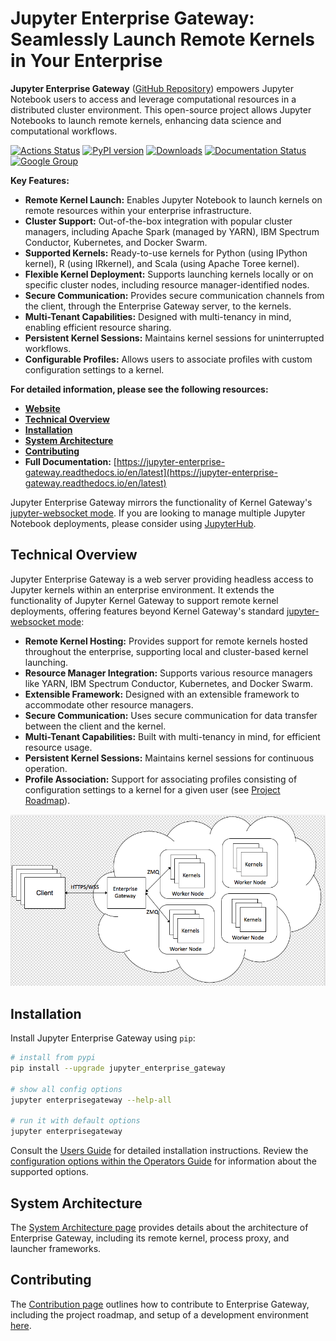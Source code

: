 # Jupyter Enterprise Gateway: Seamlessly Launch Remote Kernels in Your Enterprise

**Jupyter Enterprise Gateway** ([GitHub Repository](https://github.com/jupyter-server/enterprise_gateway)) empowers Jupyter Notebook users to access and leverage computational resources in a distributed cluster environment. This open-source project allows Jupyter Notebooks to launch remote kernels, enhancing data science and computational workflows.

[![Actions Status](https://github.com/jupyter-server/enterprise_gateway/workflows/Builds/badge.svg)](https://github.com/jupyter-server/enterprise_gateway/actions)
[![PyPI version](https://badge.fury.io/py/jupyter-enterprise-gateway.svg)](https://badge.fury.io/py/jupyter-enterprise-gateway)
[![Downloads](https://pepy.tech/badge/jupyter-enterprise-gateway/month)](https://pepy.tech/project/jupyter-enterprise-gateway)
[![Documentation Status](https://readthedocs.org/projects/jupyter-enterprise-gateway/badge/?version=latest)](https://jupyter-enterprise-gateway.readthedocs.io/en/latest/?badge=latest)
[![Google Group](https://img.shields.io/badge/google-group-blue.svg)](https://groups.google.com/forum/#!forum/jupyter)

**Key Features:**

*   **Remote Kernel Launch:** Enables Jupyter Notebook to launch kernels on remote resources within your enterprise infrastructure.
*   **Cluster Support:** Out-of-the-box integration with popular cluster managers, including Apache Spark (managed by YARN), IBM Spectrum Conductor, Kubernetes, and Docker Swarm.
*   **Supported Kernels:** Ready-to-use kernels for Python (using IPython kernel), R (using IRkernel), and Scala (using Apache Toree kernel).
*   **Flexible Kernel Deployment:** Supports launching kernels locally or on specific cluster nodes, including resource manager-identified nodes.
*   **Secure Communication:** Provides secure communication channels from the client, through the Enterprise Gateway server, to the kernels.
*   **Multi-Tenant Capabilities:** Designed with multi-tenancy in mind, enabling efficient resource sharing.
*   **Persistent Kernel Sessions:** Maintains kernel sessions for uninterrupted workflows.
*   **Configurable Profiles:** Allows users to associate profiles with custom configuration settings to a kernel.

**For detailed information, please see the following resources:**

*   **[Website](https://jupyter-enterprise-gateway.readthedocs.io/)**
*   **[Technical Overview](#technical-overview)**
*   **[Installation](#installation)**
*   **[System Architecture](#system-architecture)**
*   **[Contributing](#contributing)**
*   **Full Documentation:** [https://jupyter-enterprise-gateway.readthedocs.io/en/latest](https://jupyter-enterprise-gateway.readthedocs.io/en/latest)

Jupyter Enterprise Gateway mirrors the functionality of Kernel Gateway's [jupyter-websocket mode](https://jupyter-kernel-gateway.readthedocs.io/en/latest/websocket-mode.html).  If you are looking to manage multiple Jupyter Notebook deployments, please consider using [JupyterHub](https://github.com/jupyterhub/jupyterhub).

## Technical Overview

Jupyter Enterprise Gateway is a web server providing headless access to Jupyter kernels within an enterprise environment. It extends the functionality of Jupyter Kernel Gateway to support remote kernel deployments, offering features beyond Kernel Gateway's standard [jupyter-websocket mode](https://jupyter-kernel-gateway.readthedocs.io/en/latest/websocket-mode.html):

*   **Remote Kernel Hosting:** Provides support for remote kernels hosted throughout the enterprise, supporting local and cluster-based kernel launching.
*   **Resource Manager Integration:** Supports various resource managers like YARN, IBM Spectrum Conductor, Kubernetes, and Docker Swarm.
*   **Extensible Framework:** Designed with an extensible framework to accommodate other resource managers.
*   **Secure Communication:** Uses secure communication for data transfer between the client and the kernel.
*   **Multi-Tenant Capabilities:** Built with multi-tenancy in mind, for efficient resource usage.
*   **Persistent Kernel Sessions:** Maintains kernel sessions for continuous operation.
*   **Profile Association:** Support for associating profiles consisting of configuration settings to a kernel for a given user (see [Project Roadmap](https://jupyter-enterprise-gateway.readthedocs.io/en/latest/contributors/roadmap.html)).

![Deployment Diagram](https://github.com/jupyter-server/enterprise_gateway/blob/main/docs/source/images/deployment.png?raw=true)

## Installation

Install Jupyter Enterprise Gateway using `pip`:

```bash
# install from pypi
pip install --upgrade jupyter_enterprise_gateway

# show all config options
jupyter enterprisegateway --help-all

# run it with default options
jupyter enterprisegateway
```

Consult the [Users Guide](https://jupyter-enterprise-gateway.readthedocs.io/en/latest/users/index.html) for detailed installation instructions. Review the [configuration options within the Operators Guide](https://jupyter-enterprise-gateway.readthedocs.io/en/latest/operators/index.html#configuring-enterprise-gateway) for information about the supported options.

## System Architecture

The [System Architecture page](https://jupyter-enterprise-gateway.readthedocs.io/en/latest/contributors/system-architecture.html) provides details about the architecture of Enterprise Gateway, including its remote kernel, process proxy, and launcher frameworks.

## Contributing

The [Contribution page](https://jupyter-enterprise-gateway.readthedocs.io/en/latest/contributors/contrib.html) outlines how to contribute to Enterprise Gateway, including the project roadmap, and setup of a development environment [here](https://jupyter-enterprise-gateway.readthedocs.io/en/latest/contributors/devinstall.html).